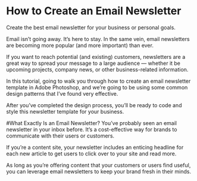 # How to Create an Email Newsletter
Create the best email newsletter for your business or personal goals.

Email isn’t going away. It’s here to stay. In the same vein, email newsletters are becoming more popular (and more important) than ever.

If you want to reach potential (and existing) customers, newsletters are a great way to spread your message to a large audience — whether it be upcoming projects, company news, or other business-related information.

In this tutorial, going to walk you through how to create an email newsletter template in Adobe Photoshop, and we’re going to be using some common design patterns that I’ve found very effective.

After you’ve completed the design process, you’ll be ready to code and style this newsletter template for your business.

#What Exactly Is an Email Newsletter?
You’ve probably seen an email newsletter in your inbox before. It’s a cost-effective way for brands to communicate with their users or customers.

If you’re a content site, your newsletter includes an enticing headline for each new article to get users to click over to your site and read more.

As long as you’re offering content that your customers or users find useful, you can leverage email newsletters to keep your brand fresh in their minds.
